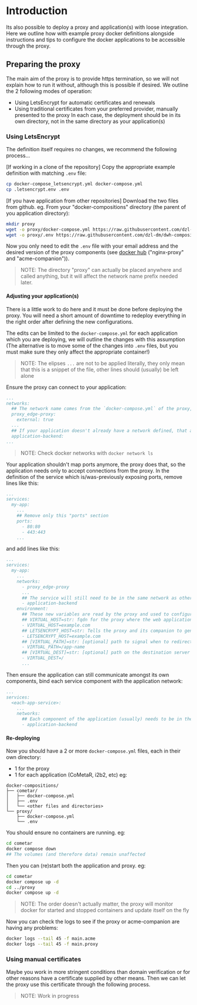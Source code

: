 # Introduction
Its also possible to deploy a proxy and application(s) with loose integration. Here we outline how with example proxy docker definitions alongside instructions and tips to configure the docker applications to be accessible through the proxy.

## Preparing the proxy
The main aim of the proxy is to provide https termination, so we will not explain how to run it without, although this is possible if desired. We outline the 2 following modes of operation:
* Using LetsEncrypt for automatic certificates and renewals
* Using traditional certificates from your preferred provider, manually presented to the proxy
In each case, the deployment should be in its own directory, not in the same directory as your application(s)

### Using LetsEncrypt
The definition itself requires no changes, we recommend the following process...

[If working in a clone of the repository] Copy the appropriate example definition with matching `.env` file:
```sh
cp docker-compose_letsencrypt.yml docker-compose.yml
cp .letsencrypt.env .env
```
[If you have application from other repositories] Download the two files from github. eg. From your "docker-compositions" directory (the parent of you application directory):
```sh
mkdir proxy
wget -o proxy/docker-compose.yml https://raw.githubusercontent.com/dzl-dm/dwh-compositions/master/proxy-separate-application/docker-compose_letsencrypt.yml
wget -o proxy/.env https://raw.githubusercontent.com/dzl-dm/dwh-compositions/master/proxy-separate-application/.letsencrypt.env
```
Now you only need to edit the `.env` file with your email address and the desired version of the proxy components (see [docker hub](https://hub.docker.com/u/nginxproxy) ("nginx-proxy" and "acme-companion")).

> NOTE: The directory "proxy" can actually be placed anywhere and called anything, but it will affect the network name prefix needed later.

#### Adjusting your application(s)
There is a little work to do here and it must be done before deploying the proxy. You will need a short amount of downtime to redeploy everything in the right order after defining the new configurations.

The edits can be limited to the `docker-compose.yml` for each application which you are deploying, we will outline the changes with this assumption (The alternative is to move some of the changes into `.env` files, but you must make sure they only affect the appropriate container!)

> NOTE: The elipses `...` are not to be applied literally, they only mean that this is a snippet of the file, other lines should (usually) be left alone

Ensure the proxy can connect to your application:
```yml
...
networks:
  ## The network name comes from the `docker-compose.yml` of the proxy, but is prefixed with the directory of the proxy composition, so it might be different for you!
  proxy_edge-proxy:
    external: true
  ...
  ## If your application doesn't already have a network defined, that also needs to be added (you can choose the name, it needs to match later)
  application-backend:
...
```
> NOTE: Check docker networks with `docker network ls`

Your application shouldn't map ports anymore, the proxy does that, so the application needs only to accept connections from the proxy. In the definition of the service which is/was-previously exposing ports, remove lines like this:
```yml
...
services:
  my-app:
    ...
    ## Remove only this "ports" section
    ports:
      - 80:80
      - 443:443
    ...
```
and add lines like this:
```yml
...
services:
  my-app:
    ...
    networks:
      - proxy_edge-proxy
      ...
      ## The service will still need to be in the same network as other parts of the application (usually the backend), so ensure you also have a backend network defined.
      - application-backend
    environment:
      ## These new variables are read by the proxy and used to configure the https certificate and routing
      ## VIRTUAL_HOST=str: fqdn for the proxy where the web application should be accessible (eg. app.company.com)
      - VIRTUAL_HOST=example.com
      ## LETSENCRYPT_HOST=str: Tells the proxy and its companion to generate and manage an HTTPS certificate for you (usually same as VIRTUAL_HOST)
      - LETSENCRYPT_HOST=example.com
      ## [VIRTUAL_PATH]=str: [optional] path to signal when to redirect to this container
      - VIRTUAL_PATH=/app-name
      ## [VIRTUAL_DEST]=str: [optional] path on the destination server
      - VIRTUAL_DEST=/
      ...
```
Then ensure the application can still communicate amongst its own components, bind each service component with the application network:
```yml
...
services:
  <each-app-service>:
    ...
    networks:
      ## Each component of the application (usually) needs to be in the same network
      - application-backend
```

#### Re-deploying
Now you should have a 2 or more `docker-compose.yml` files, each in their own directory:
* 1 for the proxy
* 1 for each application (CoMetaR, i2b2, etc)
eg:
```
docker-compositions/
├── cometar/
│   ├── docker-compose.yml
│   ├── .env
│   └── <other files and directories>
└── proxy/
    ├── docker-compose.yml
    └── .env
```

You should ensure no containers are running. eg:
```sh
cd cometar
docker compose down
## The volumes (and therefore data) remain unaffected
```
Then you can (re)start both the application and proxy. eg:
```sh
cd cometar
docker compose up -d
cd ../proxy
docker compose up -d
```
> NOTE: The order doesn't actually matter, the proxy will monitor docker for started and stopped containers and update itself on the fly

Now you can check the logs to see if the proxy or acme-companion are having any problems:
```sh
docker logs --tail 45 -f main.acme
docker logs --tail 45 -f main.proxy
```

### Using manual certificates
Maybe you work in more stringent conditions than domain verification or for other reasons have a certificate supplied by other means. Then we can let the proxy use this certificate through the following process.

> NOTE: Work in progress
